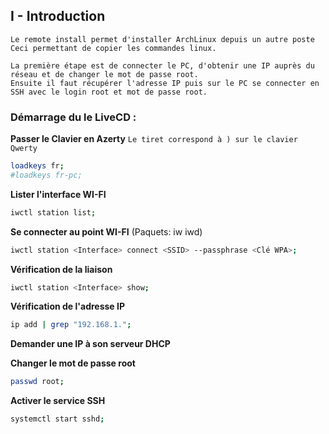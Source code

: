 ## I - Introduction 
```
Le remote install permet d'installer ArchLinux depuis un autre poste
Ceci permettant de copier les commandes linux.

La première étape est de connecter le PC, d'obtenir une IP auprès du réseau et de changer le mot de passe root.
Ensuite il faut récupérer l'adresse IP puis sur le PC se connecter en SSH avec le login root et mot de passe root.
```


### Démarrage du le LiveCD :


**Passer le Clavier en Azerty**
`Le tiret correspond à ) sur le clavier Qwerty`
```bash
loadkeys fr;
#loadkeys fr-pc;
```

**Lister l'interface WI-FI**
```bash
iwctl station list;
```

**Se connecter au point WI-FI** (Paquets: iw iwd)
```bash
iwctl station <Interface> connect <SSID> --passphrase <Clé WPA>;
```

**Vérification de la liaison**
```bash
iwctl station <Interface> show;
```

**Vérification de l'adresse IP**
```bash
ip add | grep "192.168.1.";
```

**Demander une IP à son serveur DHCP**

**Changer le mot de passe root**
```bash
passwd root;
```

**Activer le service SSH**
```bash
systemctl start sshd;
```

